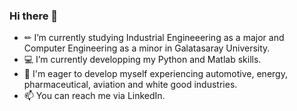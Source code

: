 ### Hi there 👋


- ✏︎ I’m currently studying Industrial Engineeering as a major and Computer Engineering as a minor in Galatasaray University.
- 💻︎ I’m currently developping my Python and Matlab skills.
- 💼 I'm eager to develop myself experiencing automotive, energy, pharmaceutical, aviation and white good industries.
- 📫 You can reach me via LinkedIn.

